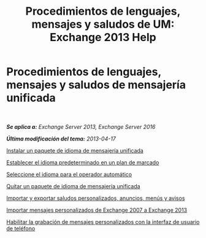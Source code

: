 ﻿---
title: 'Procedimientos de lenguajes, mensajes y saludos de UM: Exchange 2013 Help'
TOCTitle: Procedimientos de lenguajes, mensajes y saludos de mensajería unificada
ms:assetid: 935bcf76-f27d-406e-962b-3adb014cf76e
ms:mtpsurl: https://technet.microsoft.com/es-es/library/JJ863293(v=EXCHG.150)
ms:contentKeyID: 50556809
ms.date: 05/22/2018
mtps_version: v=EXCHG.150
ms.translationtype: MT
---

# Procedimientos de lenguajes, mensajes y saludos de mensajería unificada

 

_**Se aplica a:** Exchange Server 2013, Exchange Server 2016_

_**Última modificación del tema:** 2013-04-17_

[Instalar un paquete de idioma de mensajería unificada](install-a-um-language-pack-exchange-2013-help.md)

[Establecer el idioma predeterminado en un plan de marcado](set-the-default-language-on-a-dial-plan-exchange-2013-help.md)

[Seleccione el idioma para el operador automático](select-the-language-for-an-auto-attendant-exchange-2013-help.md)

[Quitar un paquete de idioma de mensajería unificada](remove-a-um-language-pack-exchange-2013-help.md)

[Importar y exportar saludos personalizados, anuncios, menús y avisos](import-and-export-custom-greetings-announcements-menus-and-prompts-exchange-2013-help.md)

[Importar mensajes personalizados de Exchange 2007 a Exchange 2013](import-custom-prompts-from-exchange-2007-to-exchange-2013-exchange-2013-help.md)

[Habilitar la grabación de mensajes personalizados con la interfaz de usuario de teléfono](enable-custom-prompt-recording-using-the-telephone-user-interface-exchange-2013-help.md)

